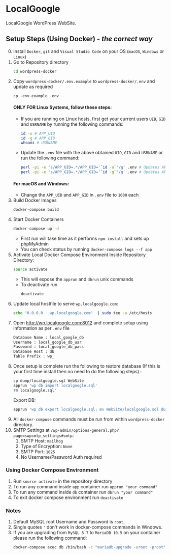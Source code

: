 # LocalGoogle

LocalGoogle WordPress WebSite.

## Setup Steps (Using Docker) - _the correct way_

0. Install `Docker`, `git` and `Visual Studio Code` on your OS (`macOS`, `Windows` or `Linux`)
1. Go to Repository directory
   ```bash
   cd wordpress-docker
   ```
2. Copy `wordpress-docker/.env.example` to `wordpress-docker/.env` and update as required
   ```bash
   cp .env.example .env
   ```
   #### ONLY FOR Linux Systems, follow these steps:
   - If you are running on Linux hosts, first get your current users `UID`, `GID` and `USRNAME` by running the following commands:
     ```bash
     id -u # APP_UID
     id -g # APP_GID
     whoami # USRNAME
     ```
   - Update the `.env` file with the above obtained `UID`, `GID` and `USRNAME` or run the following command:
     ```bash
     perl -pi -e 's/APP_UID=.*/APP_UID='`id -u`'/g' .env # Updates APP_UID
     perl -pi -e 's/APP_GID=.*/APP_GID='`id -g`'/g' .env # Updates APP_GID
     ```
   #### For macOS and Windows:
   - Change the `APP_UID` and `APP_GID` in `.env` file to `1000` each
3. Build Docker Images
   ```bash
   docker-compose build
   ```
4. Start Docker Containers
   ```bash
   docker-compose up -d
   ```
   - First run will take time as it performs `npm install` and sets up phpMyAdmin
   - You can check status by running `docker-compose logs --f app`
5. Activate Local Docker Compose Environment Inside Repository Directory:
   ```bash
   source activate
   ```
   - This will expose the `apprun` and `dbrun` unix commands
   - To deactivate run
     ```bash
     deactivate
     ```
6. Update local hostfile to serve `wp.localgoogle.com`:
   ```bash
   echo "0.0.0.0   wp.localgoogle.com"  | sudo tee -a /etc/hosts
   ```
7. Open http://wp.localgoogle.com:8012 and complete setup using information as per `.env` file
    ```bash
    Database Name : local_google_db
    Username : local_google_db_usr
    Password : local_google_db_pass
    Database Host : db
    Table Prefix : wp_
    ```
8. Once setup is complete run the following to restore database
   (If this is your first time install then no need to do the following steps)
:
   ```bash
   cp dump/localgoogle.sql WebSite
   apprun 'wp db import localgoogle.sql'
   rm localgoogle.sql'
   ```
   Export DB:
   ```bash
   apprun 'wp db export localgoogle.sql; mv WebSite/localgoogle.sql dump/localgoogle.sql'
   ```
9. All `docker-compose` commands must be run from within `wordpress-docker` directory.
10. SMTP Settings at `/wp-admin/options-general.php?page=swpsmtp_settings#smtp`:
    1. SMTP Host: `mailhog`
    2. Type of Encryption: `None`
    3. SMTP Port: `1025`
    4. No Username/Password Auth required

### Using Docker Compose Environment

1. Run `source activate` in the repository directory
2. To run any command inside `app` container run `apprun "your command"`
3. To run any command inside `db` container run `dbrun "your command"`
4. To exit docker compose environment run `deactivate`

### Notes

1. Default MySQL root Username and Password is `root`.
2. Single quotes `'` don't work in docker-compose commands in Windows.
3. If you are upgrading from `MySQL 5.7` to `MariaDB 10.5` on your container please run the following command:
   ```bash
   docker-compose exec db /bin/bash -c "mariadb-upgrade -uroot -proot"
   ```
